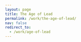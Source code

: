 ```yaml
---
layout: page
title: The Age of Lead
permalink: /work/the-age-of-lead/
nav: false
redirect_to:
  - /work/age-of-lead
---
```

